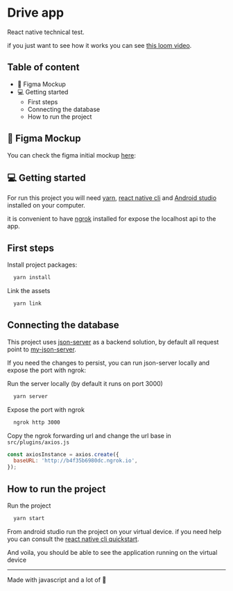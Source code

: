# Drive app

React native technical test.

if you just want to see how it works you can see [this loom video](https://www.loom.com/share/8ea8d5ce311a42ce8987fb04cde3a7d0).

## Table of content

- 🌠 Figma Mockup
- 💻 Getting started
  - First steps
  - Connecting the database
  - How to run the project

## 🌠 Figma Mockup

You can check the figma initial mockup [here](https://www.figma.com/file/GJJah95zIfoZq6IIvcdDUX/drive?node-id=0%3A1):

## 💻 Getting started

For run this project you will need [yarn](https://yarnpkg.com), [react native cli](https://reactnative.dev/docs/0.9/getting-started) and [Android studio](https://developer.android.com/studio) installed on your computer.

it is convenient to have [ngrok](https://ngrok.com) installed for expose the localhost api to the app.

## First steps

Install project packages:

```bash
  yarn install
```

Link the assets

```bash
  yarn link
```

## Connecting the database

This project uses [json-server](https://github.com/typicode/json-server) as a backend solution, by default all request point to [my-json-server](https://my-json-server.typicode.com/CriticalGeek/drive/).

If you need the changes to persist, you can run json-server locally and expose the port with ngrok:

Run the server locally (by default it runs on port 3000)

```bash
  yarn server
```

Expose the port with ngrok

```bash
  ngrok http 3000
```

Copy the ngrok forwarding url and change the url base in `src/plugins/axios.js`

```javascript
const axiosInstance = axios.create({
  baseURL: 'http://b4f35b6980dc.ngrok.io',
});
```

## How to run the project

Run the project

```bash
  yarn start
```

From android studio run the project on your virtual device. if you need help you can consult the [react native cli quickstart](https://reactnative.dev/docs/0.5/getting-started).

And voila, you should be able to see the application running on the virtual device

---

Made with javascript and a lot of 🌮
